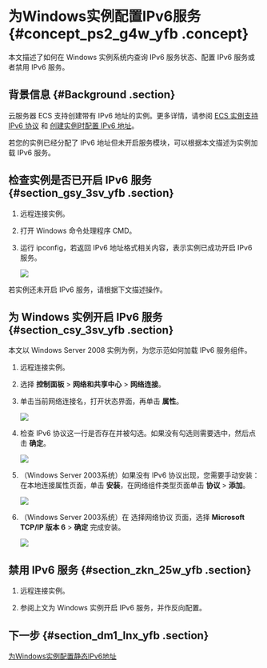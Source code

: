 # 为Windows实例配置IPv6服务 {#concept_ps2_g4w_yfb .concept}

本文描述了如何在 Windows 实例系统内查询 IPv6 服务状态、配置 IPv6 服务或者禁用 IPv6 服务。

## 背景信息 {#Background .section}

云服务器 ECS 支持创建带有 IPv6 地址的实例。更多详情，请参阅 [ECS 实例支持 IPv6 协议](../../../../cn.zh-CN/产品简介/网络和安全性/IPv6.md#) 和 [创建实例时配置 IPv6 地址](cn.zh-CN/用户指南/配置IPv6地址/创建实例时配置IPv6地址.md#)。

若您的实例已经分配了 IPv6 地址但未开启服务模块，可以根据本文描述为实例加载 IPv6 服务。

## 检查实例是否已开启 IPv6 服务 {#section_gsy_3sv_yfb .section}

1.  远程连接实例。

2.  打开 Windows 命令处理程序 CMD。

3.  运行 ipconfig，若返回 IPv6 地址格式相关内容，表示实例已成功开启 IPv6 服务。

    ![](http://static-aliyun-doc.oss-cn-hangzhou.aliyuncs.com/assets/img/65976/154390915933459_zh-CN.png)


若实例还未开启 IPv6 服务，请根据下文描述操作。

## 为 Windows 实例开启 IPv6 服务 {#section_csy_3sv_yfb .section}

本文以 Windows Server 2008 实例为例，为您示范如何加载 IPv6 服务组件。

1.  远程连接实例。

2.  选择 **控制面板** \> **网络和共享中心** \> **网络连接**。

3.  单击当前网络连接名，打开状态界面，再单击 **属性**。

    ![](http://static-aliyun-doc.oss-cn-hangzhou.aliyuncs.com/assets/img/65976/154390915933462_zh-CN.png)

4.  检查 IPv6 协议这一行是否存在并被勾选。如果没有勾选则需要选中，然后点击 **确定**。

    ![](http://static-aliyun-doc.oss-cn-hangzhou.aliyuncs.com/assets/img/65976/154390915933463_zh-CN.png)

5.  （Windows Server 2003系统）如果没有 IPv6 协议出现，您需要手动安装：在本地连接属性页面，单击 **安装**，在网络组件类型页面单击 **协议** \> **添加**。

    ![](http://static-aliyun-doc.oss-cn-hangzhou.aliyuncs.com/assets/img/65976/154390915933464_zh-CN.png)

6.  （Windows Server 2003系统）在 选择网络协议 页面，选择 **Microsoft TCP/IP 版本 6** \> **确定** 完成安装。

    ![](http://static-aliyun-doc.oss-cn-hangzhou.aliyuncs.com/assets/img/65976/154390915933465_zh-CN.png)


## 禁用 IPv6 服务 {#section_zkn_25w_yfb .section}

1.  远程连接实例。

2.  参阅上文为 Windows 实例开启 IPv6 服务，并作反向配置。


## 下一步 {#section_dm1_lnx_yfb .section}

[为Windows实例配置静态IPv6地址](cn.zh-CN/用户指南/配置IPv6地址/为Windows实例配置静态IPv6地址.md#)

